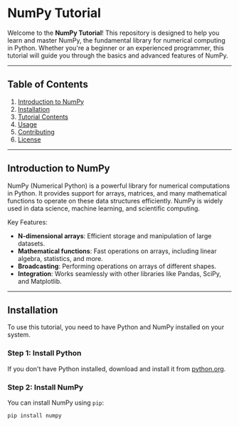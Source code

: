 # NumPy Tutorial

Welcome to the **NumPy Tutorial**! This repository is designed to help you learn and master NumPy, the fundamental library for numerical computing in Python. Whether you're a beginner or an experienced programmer, this tutorial will guide you through the basics and advanced features of NumPy.

---

## Table of Contents
1. [Introduction to NumPy](#introduction-to-numpy)
2. [Installation](#installation)
3. [Tutorial Contents](#tutorial-contents)
4. [Usage](#usage)
5. [Contributing](#contributing)
6. [License](#license)

---

## Introduction to NumPy
NumPy (Numerical Python) is a powerful library for numerical computations in Python. It provides support for arrays, matrices, and many mathematical functions to operate on these data structures efficiently. NumPy is widely used in data science, machine learning, and scientific computing.

Key Features:
- **N-dimensional arrays**: Efficient storage and manipulation of large datasets.
- **Mathematical functions**: Fast operations on arrays, including linear algebra, statistics, and more.
- **Broadcasting**: Performing operations on arrays of different shapes.
- **Integration**: Works seamlessly with other libraries like Pandas, SciPy, and Matplotlib.

---

## Installation
To use this tutorial, you need to have Python and NumPy installed on your system.

### Step 1: Install Python
If you don't have Python installed, download and install it from [python.org](https://www.python.org/).

### Step 2: Install NumPy
You can install NumPy using `pip`:
```bash
pip install numpy
